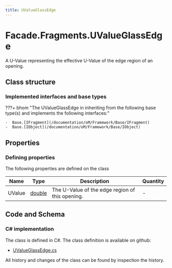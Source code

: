 ```yaml
---
title: UValueGlassEdge
---
```


# Facade.Fragments.UValueGlassEdge

A U-Value representing the effective U-Value of the edge region of an opening.

## Class structure

### Implemented interfaces and base types

???+ bhom "The UValueGlassEdge in inheriting from the following base type(s) and implements the following interfaces:"

    -  Base.[IFragment](/documentation/oM/Framework/Base/IFragment)
    -  Base.[IObject](/documentation/oM/Framework/Base/IObject)


## Properties



### Defining properties

The following properties are defined on the class

| Name             | Type             | Description      | Quantity         |
|------------------|------------------|------------------|------------------|
| UValue | [double](https://learn.microsoft.com/en-us/dotnet/api/System.Double?view=netstandard-2.0) | The U-Value of the edge region of this opening. | - |


## Code and Schema

### C# implementation

The class is defined in C#. The class definition is available on github:

- [UValueGlassEdge.cs](https://github.com/BHoM/BHoM/blob/develop/Facade_oM/Fragments\UValueGlassEdge.cs)

All history and changes of the class can be found by inspection the history.
